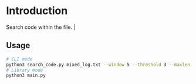 # Introduction
Search code within the file.       |

## Usage
```bash
# CLI mode
python3 search_code.py mixed_log.txt --window 5 --threshold 3 --maxlen 15 --maxblank 2 --minlines 2 --top 2
# Library mode
python3 main.py
```